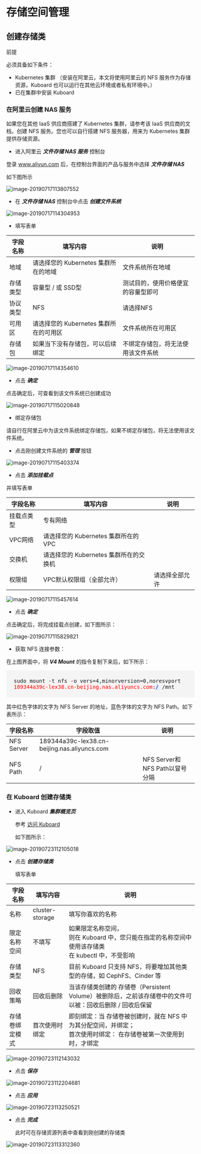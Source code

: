 # 存储空间管理

## 创建存储类

前提

必须具备如下条件：

* Kubernetes 集群 （安装在阿里云，本文将使用阿里云的 NFS 服务作为存储资源，Kuboard 也可以运行在其他云环境或者私有环境中。）
* 已在集群中安装 Kuboard

### 在阿里云创建 NAS 服务

如果您在其他 IaaS 供应商搭建了 Kubernetes 集群，请参考该 IaaS 供应商的文档，创建 NFS 服务。您也可以自行搭建 NFS 服务器，用来为 Kubernetes 集群提供存储资源。

* 进入阿里云 ***文件存储 NAS 服务*** 控制台

登录 www.aliyun.com 后，在控制台界面的产品与服务中选择 ***文件存储 NAS***

如下图所示

![image-20190717113807552](./storage-create.assets/image-20190717113807552.png)

* 在 ***文件存储 NAS*** 控制台中点击 ***创建文件系统*** 

![image-20190717114304953](./storage-create.assets/image-20190717114304953.png)



* 填写表单

| 字段名称 | 填写内容                               | 说明                               |
| -------- | -------------------------------------- | ---------------------------------- |
| 地域     | 请选择您的 Kubernetes 集群所在的地域   | 文件系统所在地域                   |
| 存储类型 | 容量型 / 或 SSD型                      | 测试目的，使用价格便宜的容量型即可 |
| 协议类型 | NFS                                    | 请选择NFS                          |
| 可用区   | 请选择您的 Kubernetes 集群所在的可用区 | 文件系统所在可用区                 |
| 存储包   | 如果当下没有存储包，可以后续绑定       | 不绑定存储包，将无法使用该文件系统 |

![image-20190717114354610](./storage-create.assets/image-20190717114354610.png)



* 点击 ***确定***

点击确定后，可查看到该文件系统已创建成功

![image-20190717115020848](./storage-create.assets/image-20190717115020848.png)

* 绑定存储包

请自行在阿里云中为该文件系统绑定存储包，如果不绑定存储包，将无法使用该文件系统。

* 点击刚创建文件系统的 ***管理*** 按钮

![image-20190717115403374](./storage-create.assets/image-20190717115403374.png)

* 点击 ***添加挂载点***

并填写表单

| 字段名称   | 填写内容                               | 说明           |
| ---------- | -------------------------------------- | -------------- |
| 挂载点类型 | 专有网络                               |                |
| VPC网络    | 请选择您的 Kubernetes 集群所在的VPC    |                |
| 交换机     | 请选择您的 Kubernetes 集群所在的交换机 |                |
| 权限组     | VPC默认权限组（全部允许）              | 请选择全部允许 |

![image-20190717115457614](./storage-create.assets/image-20190717115457614.png)

* 点击 ***确定***

点击确定后，将完成挂载点创建，如下图所示：

![image-20190717115829821](./storage-create.assets/image-20190717115829821.png)

* 获取 NFS 连接参数：

在上图界面中，将 ***V4 Mount*** 的指令复制下来后，如下所示：

<div style="font-family: Monaco,Menlo,Consolas,Bitstream Vera Sans Mono,monospace; padding: 20px; background-color: rgb(244, 244, 245);border-radius: 4px;">
sudo mount -t nfs -o vers=4,minorversion=0,noresvport <span style="color: red; background-color: rgb(254, 240, 240);">189344a39c-lex38.cn-beijing.nas.aliyuncs.com</span>:<span style="color: blue; background-color: rgb(217, 236, 255);">/</span> /mnt
</div>

其中红色字体的文字为 NFS Server 的地址，蓝色字体的文字为 NFS Path。如下表所示：

| 字段名称   | 字段取值                                     | 说明                           |
| ---------- | -------------------------------------------- | ------------------------------ |
| NFS Server | 189344a39c-lex38.cn-beijing.nas.aliyuncs.com |                                |
| NFS Path   | /                                            | NFS Server和NFS Path以冒号分隔 |


### 在 Kuboard 创建存储类

* 进入 Kuboard ***集群概览页***

  参考 [访问 Kuboard](install/install-dashboard?id=访问)

  如下图所示：

![image-20190723112105018](./storage-create.assets/image-20190723112105018.png)

* 点击 ***创建存储类***

  填写表单

| 字段名称       | 填写内容        | 说明                                                         |
| -------------- | --------------- | ------------------------------------------------------------ |
| 名称           | cluster-storage | 填写你喜欢的名称                                             |
| 限定名称空间   | 不填写          | 如果限定名称空间，<br />则在 Kuboard 中，您只能在指定的名称空间中使用该存储类<br />在 kubectl 中，不受影响 |
| 存储类型       | NFS             | 目前 Kuboard 只支持 NFS，将要增加其他类型的存储，如 CephFS、Cinder 等 |
| 回收策略       | 回收后删除      | 当该存储类创建的 存储卷（Persistent Volume）被删除后，之前该存储卷中的文件可以被：回收后删除 / 回收后保留 |
| 存储卷绑定模式 | 首次使用时绑定  | 即刻绑定：当 存储卷被创建时，就在 NFS 中为其分配空间，并绑定；<br />首次使用时绑定： 在存储卷被第一次使用到时，才绑定 |

  

![image-20190723112143032](./storage-create.assets/image-20190723112143032.png)



* 点击 ***保存***

![image-20190723112204681](./storage-create.assets/image-20190723112204681.png)



* 点击 ***应用***

![image-20190723113250521](./storage-create.assets/image-20190723113250521.png)



* 点击 ***完成***

  此时可在存储资源列表中查看到刚创建的存储类

![image-20190723113312360](./storage-create.assets/image-20190723113312360.png)